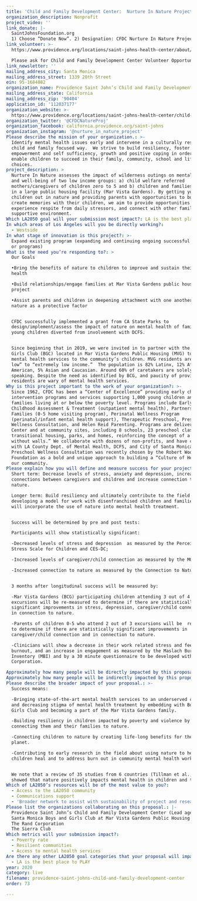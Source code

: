 ```yaml
---
title: 'Child and Family Development Center:  Nurture In Nature Project'
organization_description: Nonprofit
project_video: ''
link_donate: |-
  SaintJohnsFoundation.org
  1) Choose “Donate Now”. 2) Designation: CFDC Nurture In Nature Project
link_volunteer: >-
  https://www.providence.org/locations/saint-johns-health-center/about/volunteers

  Please ask for Child and Family Development Center Volunteer Opportunities
link_newsletter: ''
mailing_address_city: Santa Monica
mailing_address_street: 1339 20th Street
ein: 95-1684082
organization_name: Providence Saint John’s Child and Family Development Center
mailing_address_state: California
mailing_address_zip: '90404'
application_id: '112037177'
organization_website: >-
  https://www.providence.org/locations/saint-johns-health-center/child-and-family-development-center
organization_twitter: '@CFDCNatureProj'
organization_facebook: california.providence.org/saint-johns
organization_instagram: '@nurture_in_nature_project'
Please describe the mission of your organization.: >-
  Identify mental health issues early and intervene in a culturally responsive,
  child and family focused way.  We strive to build resiliency, foster
  empowerment and self sufficiency, growth and positive coping in order to
  enable children to succeed in their family, community, school and life
  choices. 
project_description: >
  Nurture In Nature assesses the impact of wilderness outings on mental health
  and well-being of two low income groups: a) child welfare referred
  mothers/caregivers of children zero to 5 and b) children and families living
  in a large public housing facility (Mar Vista Gardens). By getting young
  children out in nature and providing parents with opportunities to bond and
  create memories with their children, we aim to provide opportunities to
  experience respite from daily stressors, and connect with other families in a
  supportive environment.   
Which LA2050 goal will your submission most impact?: LA is the best place to LIVE
In which areas of Los Angeles will you be directly working?:
  - Westside
In what stage of innovation is this project?: >-
  Expand existing program (expanding and continuing ongoing successful projects
  or programs)
What is the need you’re responding to?: >
  Our Goals

  •Bring the benefits of nature to children to improve and sustain their mental
  health 

  •Build relationships/engage families at Mar Vista Gardens public housing
  project 

  •Assist parents and children in deepening attachment with one another and with
  nature as a protective factor 


  CFDC successfully implemented a grant from CA State Parks to
  design/implement/assess the impact of nature on mental health of families with
  young children diverted from involvement with DCFS.  


  Since beginning that in 2019, we were invited in to partner with the Boys and
  Girls Club (BGC) located in Mar Vista Gardens Public Housing (MVG) to bring
  mental health services to the community’s children. MVG residents are “very
  low” to “extremely low income.”  The population is 82% Latinx, 12% African
  American, 5% Asian and Caucasian. Around 60% of caretakers are solely Spanish
  speaking. Despite the need as identified by BCG, and paucity of providers,
  residents are wary of mental health services. 
Why is this project important to the work of your organization?: >-
  Since 1962, CFDC has been a “Center of Excellence” providing early childhood
  intervention programs and services supporting 1,000 young children and their
  families living at or below the poverty level. Programs include Early
  Childhood Assessment & Treatment (outpatient mental health), Partnerships for
  Families (0-5 home visiting program), Perinatal Wellness Program
  (perinatal/infant mental health support), Therapeutic Preschool, Preschool
  Wellness Consultation, and Helen Reid Parenting. Programs are delivered at the
  Center and at community sites, including 8 schools, 23 preschool classes,
  transitional housing, parks, and homes, reinforcing the concept of a “clinic
  without walls.” We collaborate with dozens of non-profits, and have contracts
  with LA County Dept. of Mental Health, DCFS, and City of Santa Monica. Our
  Preschool Wellness Consultation was recently chosen by the Robert Wood Johnson
  Foundation as a bold and unique approach to building a “Culture of Health” in
  our community.
Please explain how you will define and measure success for your project.: >+
  Short term: Decrease levels of stress, anxiety and depression, increase
  connections between caregivers and children and increase connection to
  nature.  

  Longer term: Build resiliency and ultimately contribute to the field by
  developing a model for work with disenfranchised children and families which
  will incorporate the use of nature into mental health treatment. 


  Success will be determined by pre and post tests: 

  Participants will show statistically significant:  

  -Decreased levels of stress and depression  as measured by the Perceived
  Stress Scale for Children and CES-DC; 

  -Increased levels of caregiver/child connection as measured by the MORS-SF; 

  -Increased connection to nature as measured by the Connection to Nature Index.


  3 months after longitudinal success will be measured by: 

  -Mar Vista Gardens (BCG) participating children attending 3 out of 4
  excursions will be re-measured to determine if there are statistically
  significant improvements in stress, depression, caregiver/child connection and
  in connection to nature. 

  -Parents of children 0-5 who attend 2 out of 3 excursions will be  re-measured
  to determine if there are statistically significant improvements in
  caregiver/child connection and in connection to nature. 

  -Clinicians will show a decrease in their work related stress and feelings of
  burnout, and an increase in engagement as measured by the Maslach Burnout
  Inventory (MBI) and by a 30 minute questionnaire to be developed with the Rand
  Corporation. 

Approximately how many people will be directly impacted by this proposal?: '205'
Approximately how many people will be indirectly impacted by this proposal?: '1000'
Please describe the broader impact of your proposal.: >-
  Success means: 

  -Bringing state-of-the-art mental health services to an underserved community
  and decreasing stigma of mental health treatment by embedding with Boys and
  Girls Club and becoming a part of the Mar Vista Gardens family. 

  -Building resiliency in children impacted by poverty and violence by
  connecting them and their families to nature.   

  -Connecting children to nature by creating life-long benefits for them and the
  planet. 

  -Contributing to early research in the field about using nature to help
  children heal and to address burn out in community mental health workers.  


  We note that a review of 35 studies from 6 countries (Tillman et al., 2018)
  showed that nature positively impacts mental health in children and teens. 
Which of LA2050’s resources will be of the most value to you?:
  - Access to the LA2050 community
  - Communications support
  - 'Broader network to assist with sustainability of project and research '
Please list the organizations collaborating on this proposal.: |-
  Providence Saint John’s Child and Family Development Center (Lead agency)
  Santa Monica Boys and Girls Club at Mar Vista Gardens Public Housing
  The Rand Corporation
  The Sierra Club
Which metrics will your submission impact?:
  - Poverty rate
  - Resilient communities
  - Access to mental health services
Are there any other LA2050 goal categories that your proposal will impact?:
  - LA is the best place to PLAY
year: 2020
category: live
filename: providence-saint-johns-child-and-family-development-center
order: 73

---
```

